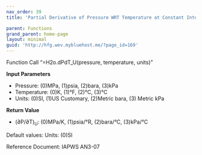 ```yaml
---
nav_order: 39
title: 'Partial Derivative of Pressure WRT Temperature at Constant Internal Energy f(P, T)'

parent: Functions
grand_parent: home-page
layout: minimal
guid: 'http://hfg.wev.mybluehost.me/?page_id=169'
---
```


Function Call “=H2o.dPdT\_U(pressure, temperature, units)”

**Input Parameters**

- Pressure: (0)MPa, (1)psia, (2)bara, (3)kPa
- Temperature: (0)K, (1)°F, (2)°C, (3)°C
- Units: (0)SI, (1)US Customary, (2)Metric bara, (3) Metric kPa

**Return Value**

- (∂P/∂T)<sub>U</sub>: (0)MPa/K, (1)psia/°R, (2)bara/°C, (3)kPa/°C

Default values: Units: (0)SI

Reference Document: IAPWS AN3-07